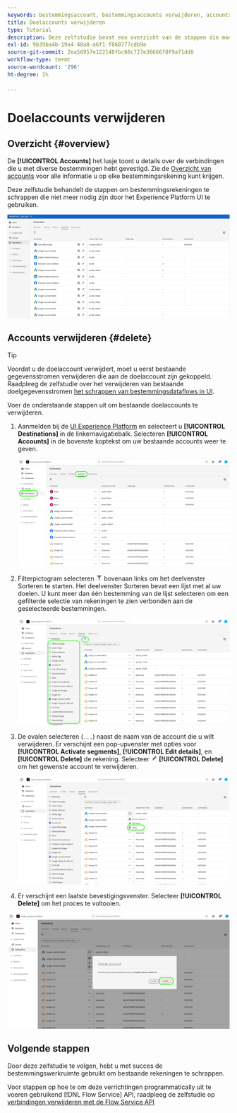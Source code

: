 ```yaml
---
keywords: bestemmingsaccount, bestemmingsaccounts verwijderen, accounts verwijderen
title: Doelaccounts verwijderen
type: Tutorial
description: Deze zelfstudie bevat een overzicht van de stappen die moeten worden gezet om bestemmingsaccounts te verwijderen in de gebruikersinterface van Adobe Experience Platform.
exl-id: 9b39ba4b-19a4-48a8-a6f1-f860777cdb9e
source-git-commit: 2ea56957e122140fbc68c727e36666f8f9a71dd8
workflow-type: tm+mt
source-wordcount: '296'
ht-degree: 1%

---
```


# Doelaccounts verwijderen

## Overzicht {#overview}

De **[!UICONTROL Accounts]** het lusje toont u details over de verbindingen die u met diverse bestemmingen hebt gevestigd. Zie de [Overzicht van accounts](../ui/destinations-workspace.md#accounts) voor alle informatie u op elke bestemmingsrekening kunt krijgen.

Deze zelfstudie behandelt de stappen om bestemmingsrekeningen te schrappen die niet meer nodig zijn door het Experience Platform UI te gebruiken.

![Het tabblad Accounts](../assets/ui/update-accounts/destination-accounts.png)

## Accounts verwijderen {#delete}

>[!TIP]
>
>Voordat u de doelaccount verwijdert, moet u eerst bestaande gegevensstromen verwijderen die aan de doelaccount zijn gekoppeld. Raadpleeg de zelfstudie over het verwijderen van bestaande doelgegevensstromen [het schrappen van bestemmingsdataflows in UI](./delete-destinations.md).

Voer de onderstaande stappen uit om bestaande doelaccounts te verwijderen.

1. Aanmelden bij de [UI Experience Platform](https://platform.adobe.com/) en selecteert u **[!UICONTROL Destinations]** in de linkernavigatiebalk. Selecteren **[!UICONTROL Accounts]** in de bovenste koptekst om uw bestaande accounts weer te geven.

   ![Het tabblad Accounts](../assets/ui/delete-accounts/accounts-tab.png)

2. Filterpictogram selecteren ![Filter-pictogram](../assets/ui/update-accounts/filter.png) bovenaan links om het deelvenster Sorteren te starten. Het deelvenster Sorteren bevat een lijst met al uw doelen. U kunt meer dan één bestemming van de lijst selecteren om een gefilterde selectie van rekeningen te zien verbonden aan de geselecteerde bestemmingen.

   ![Filterdoelen](../assets/ui/delete-accounts/filter-accounts.png)

3. De ovalen selecteren (`...`) naast de naam van de account die u wilt verwijderen. Er verschijnt een pop-upvenster met opties voor **[!UICONTROL Activate segments]**, **[!UICONTROL Edit details]**, en **[!UICONTROL Delete]** de rekening. Selecteer ![Knop Verwijderen](../assets/ui/workspace/pencil-icon.png) **[!UICONTROL Delete]** om het gewenste account te verwijderen.

   ![Doelaccount verwijderen](../assets/ui/delete-accounts/delete-accounts.png)

4. Er verschijnt een laatste bevestigingsvenster. Selecteer **[!UICONTROL Delete]** om het proces te voltooien.

![Verwijderen van account bevestigen](../assets/ui/delete-accounts/confirm-account-deletion.png)

## Volgende stappen

Door deze zelfstudie te volgen, hebt u met succes de bestemmingswerkruimte gebruikt om bestaande rekeningen te schrappen.

Voor stappen op hoe te om deze verrichtingen programmatically uit te voeren gebruikend [!DNL Flow Service] API, raadpleeg de zelfstudie op [verbindingen verwijderen met de Flow Service API](../api/delete-destination-account.md)
